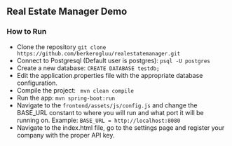 ## Real Estate Manager Demo
### How to Run
- Clone the repository
	`git clone https://github.com/berkerogluu/realestatemanager.git`
- Connect to Postgresql (Default user is postgres):
	 `psql -U postgres`
- Create a new database:
	 `CREATE DATABASE testdb;`
- Edit the application.properties file with the appropriate database configuration.
- Compile the project:
	` mvn clean compile`
- Run the app:
	`mvn spring-boot:run`
- Navigate to the `frontend/assets/js/config.js` and change the BASE_URL constant to where you will run and what port it will be running on. Example:
	 `BASE_URL = http://localhost:8080`
- Navigate to the index.html file, go to the settings page and register your company with the proper API key.
